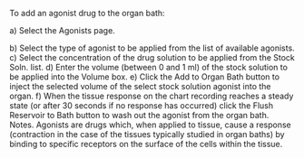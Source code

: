 To add an agonist drug to the organ bath:

a) Select the Agonists page.

b) Select the type of agonist to be applied from the list of available agonists.
c) Select the concentration of the drug solution to be applied from the Stock Soln. list.
d) Enter the volume (between 0 and 1 ml) of the stock solution to be applied into the Volume box.
e) Click the Add to Organ Bath button to inject the selected volume of the select stock solution agonist into the organ.
f) When the tissue response on the chart recording reaches a steady state (or after 30 seconds if no response has occurred) click the Flush Reservoir to Bath button to wash out the agonist from the organ bath.
Notes. 
Agonists are drugs which, when applied to tissue, cause a response (contraction in the case of the tissues typically studied in organ baths) by binding to specific receptors on the surface of the cells within the tissue.